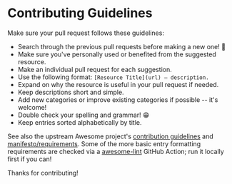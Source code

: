 # Contributing Guidelines

Make sure your pull request follows these guidelines:

- Search through the previous pull requests before making a new one! 🙏
- Make sure you've personally used or benefited from the suggested resource.
- Make an individual pull request for each suggestion.
- Use the following format: `[Resource Title](url) — description.`
- Expand on why the resource is useful in your pull request if needed.
- Keep descriptions short and simple.
- Add new categories or improve existing categories if possible -- it's welcome!
- Double check your spelling and grammar! 😁
- Keep entries sorted alphabetically by title.

See also the upstream Awesome project's [contribution guidelines](https://github.com/sindresorhus/awesome/blob/main/contributing.md) and [manifesto/requirements](https://github.com/sindresorhus/awesome/blob/main/awesome.md). Some of the more basic entry formatting requirements are checked via a [awesome-lint](https://github.com/sindresorhus/awesome-lint) GitHub Action; run it locally first if you can!

Thanks for contributing!
